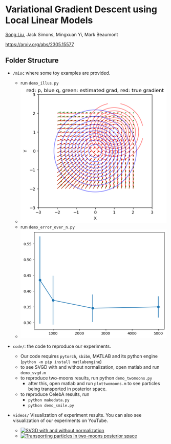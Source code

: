 # Variational Gradient Descent using Local Linear Models
[Song Liu](http://allmodelsarewrong.net), Jack Simons, Mingxuan Yi, Mark Beaumont 

https://arxiv.org/abs/2305.15577

## Folder Structure
- ```/misc``` where some toy examples are provided. 
  - run ```demo_illus.py```
  - ![](p1.png)
  - run ```demo_error_over_n.py```
  - ![](p2.png)
- ```code/```: the code to reproduce our experiments. 
  - Our code requires ```pytorch```, ```sbibm```, MATLAB and its python engine (```python -m pip install matlabengine```)
  - to see SVGD with and without normalization, open matlab and run ```demo_svgd.m```
  - to reproduce two-moons results, run python ```demo_twomoons.py```
    - after this, open matlab and run ```plottwomoons.m``` to see particles being transported in posterior space. 
  - to reproduce CelebA results, run
    - ```python makedata.py```
    - ```python demo_smile.py``` 

- ```videos/``` Visualization of experiment results. You can also see visualization of our experiments on YouTube. 
    - [![SVGD with and without normalization](https://img.youtube.com/vi/JOkWak1ewDE/maxresdefault.jpg)](https://youtu.be/JOkWak1ewDE)
    - [![Transporting particles in two-moons posterior space](https://img.youtube.com/vi/9YdEr2HqHMw/maxresdefault.jpg)](https://youtu.be/9YdEr2HqHMw)

  